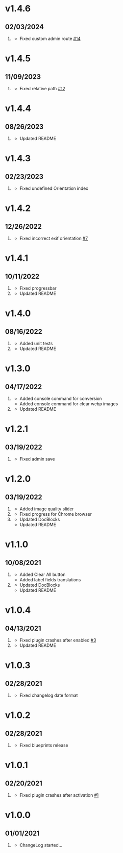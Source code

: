 # v1.4.6
##  02/03/2024

1. [](#bugfix)
    * Fixed custom admin route [#14](https://github.com/greenrivers/grav-plugin-webp/issues/14)

# v1.4.5
##  11/09/2023

1. [](#bugfix)
    * Fixed relative path [#12](https://github.com/greenrivers/grav-plugin-webp/issues/12)

# v1.4.4
##  08/26/2023

1. [](#improved)
    * Updated README

# v1.4.3
##  02/23/2023

1. [](#bugfix)
    * Fixed undefined Orientation index

# v1.4.2
##  12/26/2022

1. [](#bugfix)
    * Fixed incorrect exif orientation [#7](https://github.com/greenrivers/grav-plugin-webp/issues/7)

# v1.4.1
##  10/11/2022

1. [](#bugfix)
    * Fixed progressbar
2. [](#improved)
    * Updated README

# v1.4.0
##  08/16/2022

1. [](#new)
    * Added unit tests
2. [](#improved)
    * Updated README

# v1.3.0
##  04/17/2022

1. [](#new)
    * Added console command for conversion
    * Added console command for clear webp images
2. [](#improved)
    * Updated README

# v1.2.1
##  03/19/2022

1. [](#bugfix)
    * Fixed admin save

# v1.2.0
##  03/19/2022

1. [](#new)
    * Added image quality slider
2. [](#bugfix)
    * Fixed progress for Chrome browser
3. [](#improved)
    * Updated DocBlocks
    * Updated README

# v1.1.0
##  10/08/2021

1. [](#new)
    * Added Clear All button
    * Added label fields translations
2. [](#improved)
    * Updated DocBlocks
    * Updated README

# v1.0.4
##  04/13/2021

1. [](#bugfix)
    * Fixed plugin crashes after enabled [#3](https://github.com/greenrivers/grav-plugin-webp/issues/3)
2. [](#improved)
    * Updated README

# v1.0.3
##  02/28/2021

1. [](#bugfix)
    * Fixed changelog date format

# v1.0.2
##  02/28/2021

1. [](#bugfix)
    * Fixed blueprints release

# v1.0.1
##  02/20/2021

1. [](#bugfix)
    * Fixed plugin crashes after activation [#1](https://github.com/greenrivers/grav-plugin-webp/issues/1)

# v1.0.0
##  01/01/2021

1. [](#new)
    * ChangeLog started...
